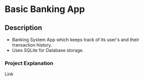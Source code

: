 # Basic Banking App

## Description
* Banking System App which keeps track of its user's and their transaction history.
* Uses SQLite for Database storage.

### Project Explanation 
Link 

